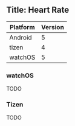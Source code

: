 Title: Heart Rate
---
|Platform|Version|
|--------|-------|
|Android|5|
|tizen|4|
|watchOS|5|

### watchOS
TODO

### Tizen
TODO